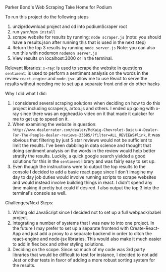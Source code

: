 Parker Bond's Web Scraping Take Home for Podium

To run this project do the following steps

1. unzip/download project and cd into podiumScraper root
2. run `yarn`/`npm install`
3. scrape website for results by running: `node scraper.js`
  (note: you should have a results.json after running this that is used in the next step)
4. Return the top 3 results by running `node server.js`
   Note: you can also run this with nodemon `nodemon server.js`
5. View results on localhost:3000 or in the terminal.

Relevant libraries:
 `x-ray`: is used to scrape the website in questions
 `sentiment`: is used to perform a sentiment analysis on the words in the review
 `react-engine` and `node-jsx`: allow me to use React to serve the results without
    needing me to set up a separate front end or do other hacks

Why I did what I did:

1. I considered several scraping solutions when deciding on how to do this project including scraperjs, artoo.js and others. I ended up going with x-ray since there
was an egghead.io video on it that made it quicker for me to get up to speed on it.
2. When examining the website in question: `http://www.dealerrater.com/dealer/McKaig-Chevrolet-Buick-A-Dealer-For-The-People-dealer-reviews-23685/?filter=ALL_REVIEWS#link`, it was obvious that filtering by just 5 star reviews would not be sufficient to limit the results. I've been dabbling in data science and thought that doing sentiment analysis on the words in the review would help better stratify the results. Luckily, a quick google search yielded a good solutions for this in the `sentiment` library and was fairly easy to set up.
3. Even though the instructions were to output the top results to the console I decided to add a basic react page since I don't imagine my day to day job duties would involve running scripts to scrape websites and would instead involve building things in react. I didn't spend any time making it pretty but could if desired. I also output the top 3 into the terminal's console as well.

Challenges/Next Steps:

1. Writing old JavaScript since I decided not to set up a full webpack/babel project.
2. Integrating a number of systems that I was new to into one project. In the future I may
   prefer to set up a separate frontend with Create-React-App and just add a proxy to a separate backend in order to ditch the react-engine and node-jsx libraries. This would also make it much easier to add in flex box and other styling solutions.
3. Deciding on the scope. Since so much of my code was 3rd party libraries that would
   be difficult to test for instance, I decided to not add Jest or other tests in favor
   of adding a more robust sorting system for the results.
